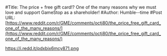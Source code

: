 #Title: The price + free gift card!? One of the many reasons why we must love and support GameStop as a shareholder!
#Author: Humble--time
#Post URL: [https://www.reddit.com/r/GME/comments/octj80/the_price_free_gift_card_one_of_the_many_reasons/](https://www.reddit.com/r/GME/comments/octj80/the_price_free_gift_card_one_of_the_many_reasons/)


https://i.redd.it/pdxbix6mcy871.png